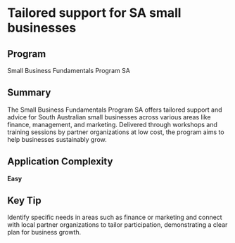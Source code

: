 # Tailored support for SA small businesses
  
## Program
Small Business Fundamentals Program SA

## Summary
The Small Business Fundamentals Program SA offers tailored support and advice for South Australian small businesses across various areas like finance, management, and marketing. Delivered through workshops and training sessions by partner organizations at low cost, the program aims to help businesses sustainably grow.

## Application Complexity
**Easy**

## Key Tip
Identify specific needs in areas such as finance or marketing and connect with local partner organizations to tailor participation, demonstrating a clear plan for business growth.
